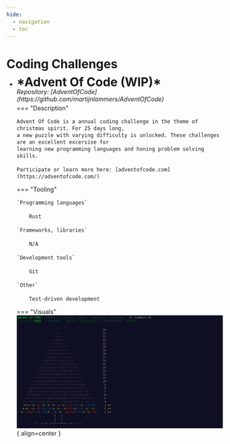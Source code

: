 ```yaml
---
hide:
  - navigation
  - toc
---
```


# Coding Challenges

<div class="grid cards" markdown>

-   <h1 style="margin-top:-10px; margin-bottom:-15px">
        *Advent Of Code (WIP)* 
    </h1>
    <br>
    <h6 style="margin-top:-5px; margin-bottom:-10px;">
            Repository: [AdventOfCode](https://github.com/martijnlammers/AdventOfCode) 
    </h6> 

    === "Description"
        
        Advent Of Code is a annual coding challenge in the theme of christmas spirit. For 25 days long,
        a new puzzle with varying difficulty is unlocked. These challenges are an excellent excersise for 
        learning new programming languages and honing problem solving skills. 

        Participate or learn more here: [adventofcode.com](https://adventofcode.com/)
        
    === "Tooling"
      
        `Programming languages`

            Rust

        `Frameworks, libraries`

            N/A    
        
        `Development tools`

            Git

        `Other`

            Test-driven development

    === "Visuals"
        ![AoC2015](./images/advent_of_code.png){ align=center }
</div>
